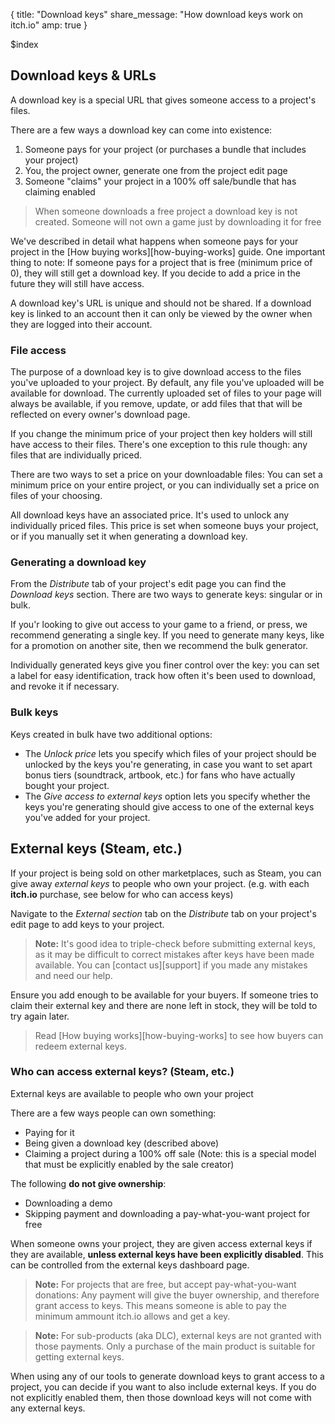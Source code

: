 {
  title: "Download keys"
  share_message: "How download keys work on itch.io"
  amp: true
}

$index

## Download keys & URLs

A download key is a special URL that gives someone access to a project's files.

There are a few ways a download key can come into existence:

1. Someone pays for your project (or purchases a bundle that includes your project)
1. You, the project owner, generate one from the project edit page
1. Someone "claims" your project in a 100% off sale/bundle that has claiming enabled

> When someone downloads a free project a download key is not created. Someone
> will not own a game just by downloading it for free

We've described in detail what happens when someone pays for your project in
the [How buying works][how-buying-works] guide. One important thing to note: If
someone pays for a project that is free (minimum price of 0), they will still
get a download key. If you decide to add a price in the future they will still
have access.

A download key's URL is unique and should not be shared. If a download key is
linked to an account then it can only be viewed by the owner when they are
logged into their account.

### File access

The purpose of a download key is to give download access to the files you've
uploaded to your project. By default, any file you've uploaded will be
available for download. The currently uploaded set of files to your page will
always be available, if you remove, update, or add files that that will be
reflected on every owner's download page.

If you change the minimum price of your project then key holders will still
have access to their files. There's one exception to this rule though: any
files that are individually priced.

There are two ways to set a price on your downloadable files: You can set a
minimum price on your entire project, or you can individually set a price on
files of your choosing.

All download keys have an associated price. It's used to unlock any
individually priced files. This price is set when someone buys your project, or
if you manually set it when generating a download key.

### Generating a download key

From the *Distribute* tab of your project's edit page you can find the
*Download keys* section. There are two ways to generate keys: singular or in
bulk.

If you'r looking to give out access to your game to a friend, or press, we
recommend generating a single key. If you need to generate many keys, like for
a promotion on another site, then we recommend the bulk generator.

Individually generated keys give you finer control over the key: you can set a
label for easy identification, track how often it's been used to download, and
revoke it if necessary.

### Bulk keys

Keys created in bulk have two additional options:

  * The *Unlock price* lets you specify which files of your project should
  be unlocked by the keys you're generating, in case you want to set apart
  bonus tiers (soundtrack, artbook, etc.) for fans who have actually bought
  your project.
  * The *Give access to external keys* option lets you specify whether the keys
  you're generating should give access to one of the external keys you've added
  for your project.

## External keys (Steam, etc.)

If your project is being sold on other marketplaces, such as Steam, you can
give away *external keys* to people who own your project. (e.g. with each
**itch.io** purchase, see below for who can access keys)

Navigate to the *External section* tab on the *Distribute* tab on your project's
edit page to add keys to your project.

> **Note:** It's good idea to triple-check before submitting external keys, as
> it may be difficult to correct mistakes after keys have been made available.
> You can [contact us][support] if you made any mistakes and need our help.

Ensure you add enough to be available for your buyers. If someone tries to
claim their external key and there are none left in stock, they will be told to
try again later.

> Read [How buying works][how-buying-works] to see how buyers
can redeem external keys.

### Who can access external keys? (Steam, etc.)

External keys are available to people who own your project

There are a few ways people can own something:

* Paying for it
* Being given a download key (described above)
* Claiming a project during a 100% off sale (Note: this is a special model that must be explicitly enabled by the sale creator)

The following **do not give ownership**:

* Downloading a demo
* Skipping payment and downloading a pay-what-you-want project for free

When someone owns your project, they are given access external keys if they are
available, **unless external keys have been explicitly disabled**. This can be
controlled from the external keys dashboard page.

> **Note:** For projects that are free, but accept pay-what-you-want donations: Any
> payment will give the buyer ownership, and therefore grant access to keys.
> This means someone is able to pay the minimum ammount itch.io allows and get a key.

> **Note:** For sub-products (aka DLC), external keys are not granted with those
> payments. Only a purchase of the main product is suitable for getting
> external keys.

When using any of our tools to generate download keys to grant access to a
project, you can decide if you want to also include external keys. If you do
not explicitly enabled them, then those download keys will not come with any
external keys.


